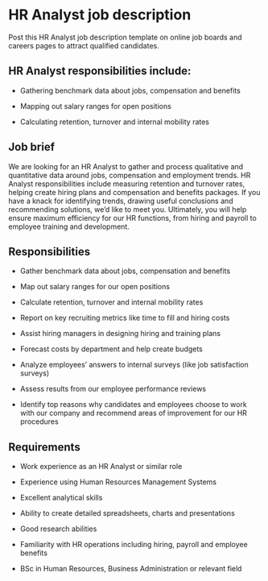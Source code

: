 # HR Analyst job description
Post this HR Analyst job description template on online job boards and careers pages to attract qualified candidates.


## HR Analyst responsibilities include:
* Gathering benchmark data about jobs, compensation and benefits

* Mapping out salary ranges for open positions

* Calculating retention, turnover and internal mobility rates



## Job brief

We are looking for an HR Analyst to gather and process qualitative and quantitative data around jobs, compensation and employment trends.
HR Analyst responsibilities include measuring retention and turnover rates, helping create hiring plans and compensation and benefits packages. If you have a knack for identifying trends, drawing useful conclusions and recommending solutions, we’d like to meet you.
Ultimately, you will help ensure maximum efficiency for our HR functions, from hiring and payroll to employee training and development.


## Responsibilities

* Gather benchmark data about jobs, compensation and benefits

* Map out salary ranges for our open positions

* Calculate retention, turnover and internal mobility rates

* Report on key recruiting metrics like time to fill and hiring costs

* Assist hiring managers in designing hiring and training plans

* Forecast costs by department and help create budgets

* Analyze employees’ answers to internal surveys (like job satisfaction surveys)

* Assess results from our employee performance reviews

* Identify top reasons why candidates and employees choose to work with our company and recommend areas of improvement for our HR procedures


## Requirements

* Work experience as an HR Analyst or similar role

* Experience using Human Resources Management Systems

* Excellent analytical skills

* Ability to create detailed spreadsheets, charts and presentations

* Good research abilities

* Familiarity with HR operations including hiring, payroll and employee benefits

* BSc in Human Resources, Business Administration or relevant field
